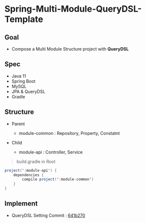 # Spring-Multi-Module-QueryDSL-Template

## Goal

* Compose a Multi Module Structure project with **QueryDSL**

## Spec

* Java 11
* Spring Boot
* MySQL
* JPA & QueryDSL
* Gradle

## Structure

* Parent
  - module-common : Repository, Property, Constatnt

* Child
  - module-api : Controller, Service

> build.gradle in Root
``` java
project(':module-api') {
    dependencies {
        compile project(':module-common')
    }
} 
```

## Implement

* QueryDSL Setting Commit : [641b270](https://bit.ly/3x8LPxc)



